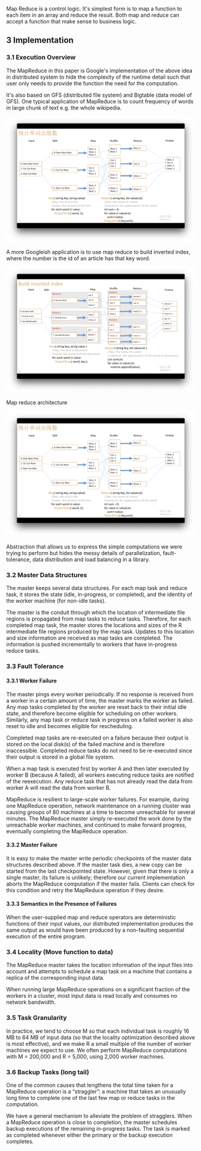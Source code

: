 Map Reduce is a control logic. It's simplest form is to map a function to each item in an array and reduce the result. Both map and reduce can accept a function that make sense to business logic.

## 3 Implementation

### 3.1 Execution Overview

The MapReduce in this paper is Google's implementation of the above idea in distributed system to hide the complexity of the runtime detail such that user only needs to provide the function the need for the computation.

It's also based on GFS (distributed file system) and Bigtable (data model of GFS). One typical application of MapReduce is to count frequency of words in large chunk of text e.g. the whole wikipedia.

![word frequency](/people/nickyfoto/001.png)

A more Googleish application is to use map reduce to build inverted index, where the number is the id of an article has that key word.

![inverted index](/people/nickyfoto/002.png)

Map reduce architecture

![architecture](/people/nickyfoto/001.png)

Abstraction that allows us to express the simple computations we were trying to perform but hides the messy details of parallelization, fault-tolerance, data distribution and load balancing in a library.

### 3.2 Master Data Structures

The master keeps several data structures. For each map task and reduce task, it stores the state (idle, in-progress, or completed), and the identity of the worker machine (for non-idle tasks).

The master is the conduit through which the location of intermediate file regions is propagated from map tasks to reduce tasks. Therefore, for each completed map task, the master stores the locations and sizes of the R intermediate file regions produced by the map task. Updates to this location and size information are received as map tasks are completed. The information is pushed incrementally to workers that have in-progress reduce tasks.

### 3.3 Fault Tolerance

#### 3.3.1 Worker Failure

The master pings every worker periodically. If no response is received from a worker in a certain amount of time, the master marks the worker as failed. Any map tasks completed by the worker are reset back to their initial idle state, and therefore become eligible for scheduling on other workers. Similarly, any map task or reduce task in progress on a failed worker is also reset to idle and becomes eligible for rescheduling.

Completed map tasks are re-executed on a failure because their output is stored on the local disk(s) of the failed machine and is therefore inaccessible. Completed reduce tasks do not need to be re-executed since their output is stored in a global file system.

When a map task is executed first by worker A and then later executed by worker B (because A failed), all workers executing reduce tasks are notified of the reexecution. Any reduce task that has not already read the data from worker A will read the data from worker B.

MapReduce is resilient to large-scale worker failures. For example, during one MapReduce operation, network maintenance on a running cluster was causing groups of 80 machines at a time to become unreachable for several minutes. The MapReduce master simply re-executed the work done by the unreachable worker machines, and continued to make forward progress, eventually completing the MapReduce operation.

#### 3.3.2 Master Failure

It is easy to make the master write periodic checkpoints of the master data structures described above. If the master task dies, a new copy can be started from the last checkpointed state. However, given that there is only a single master, its failure is unlikely; therefore our current implementation aborts the MapReduce computation if the master fails. Clients can check for this condition and retry the MapReduce operation if they desire.

#### 3.3.3 Semantics in the Presence of Failures

When the user-supplied map and reduce operators are deterministic functions of their input values, our distributed implementation produces the same output as would have been produced by a non-faulting sequential execution of the entire program.

### 3.4 Locality (Move function to data)

The MapReduce master takes the location information of the input files into account and attempts to schedule a map task on a machine that contains a replica of the corresponding input data. 

When running large MapReduce operations on a significant fraction of the workers in a cluster, most input data is read locally and consumes no network bandwidth.

### 3.5 Task Granularity

In practice, we tend to choose M so that each individual task is roughly 16 MB to 64 MB of input data
(so that the locality optimization described above is most effective), and we make R a small multiple of the number of worker machines we expect to use. We often perform MapReduce computations with M = 200,000 and R = 5,000, using 2,000 worker machines.

### 3.6 Backup Tasks (long tail)

One of the common causes that lengthens the total time taken for a MapReduce operation is a “straggler”: a machine that takes an unusually long time to complete one of the last few map or reduce tasks in the computation.

We have a general mechanism to alleviate the problem of stragglers. When a MapReduce operation is close to completion, the master schedules backup executions of the remaining in-progress tasks. The task is marked as completed whenever either the primary or the backup execution completes. 
